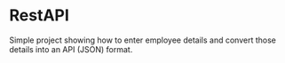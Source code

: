 # RestAPI
Simple project showing how to enter employee details and convert those details into an API (JSON) format.
